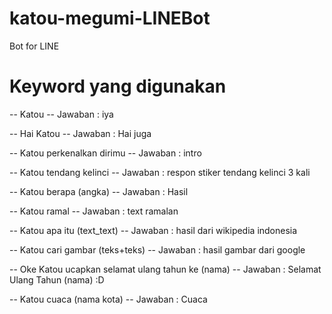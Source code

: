 # katou-megumi-LINEBot
Bot for LINE

# Keyword yang digunakan

--
Katou -- 
Jawaban : iya

--
Hai Katou  -- 
Jawaban : Hai juga

--
Katou perkenalkan dirimu -- 
Jawaban : intro

--
Katou tendang kelinci -- 
Jawaban : respon stiker tendang kelinci 3 kali

--
Katou berapa (angka) -- 
Jawaban : Hasil

--
Katou ramal -- 
Jawaban : text ramalan

--
Katou apa itu (text_text) -- 
Jawaban : hasil dari wikipedia indonesia

--
Katou cari gambar (teks+teks) -- 
Jawaban : hasil gambar dari google

--
Oke Katou ucapkan selamat ulang tahun ke (nama) -- 
Jawaban : Selamat Ulang Tahun (nama) :D

--
Katou cuaca (nama kota) -- 
Jawaban : Cuaca
